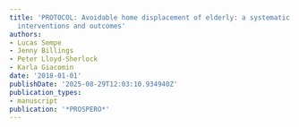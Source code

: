 ```yaml
---
title: 'PROTOCOL: Avoidable home displacement of elderly: a systematic review on factors,
  interventions and outcomes'
authors:
- Lucas Sempe
- Jenny Billings
- Peter Lloyd-Sherlock
- Karla Giacomin
date: '2018-01-01'
publishDate: '2025-08-29T12:03:10.934940Z'
publication_types:
- manuscript
publication: '*PROSPERO*'
---
```


